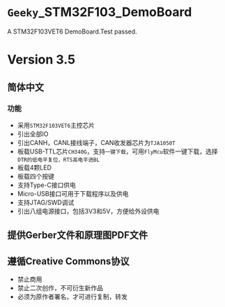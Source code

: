 # `Geeky`_STM32F103_DemoBoard
A STM32F103VET6 DemoBoard.Test passed.
# Version 3.5
## 简体中文
### 功能
+ 采用`STM32F103VET6`主控芯片
+ 引出全部IO
+ 引出CANH，CANL接线端子，CAN收发器芯片为`TJA1050T`
+ 板载USB-TTL芯片`CH340G`，支持`一键下载`，可用`FlyMcu`软件一键下载，选择`DTR的低电平复位，RTS高电平进BL`
+ 板载4颗LED
+ 板载四个按键
+ 支持Type-C接口供电
+ Micro-USB接口可用于下载程序以及供电
+ 支持JTAG/SWD调试
+ 引出八组电源接口，包括3V3和5V，方便给外设供电

## 提供Gerber文件和原理图PDF文件
## 遵循Creative Commons协议
+ 禁止商用
+ 禁止二次创作，不可衍生新作品
+ 必须为原作者署名，才可进行复制，转发

